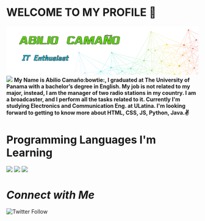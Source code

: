 # WELCOME TO MY PROFILE 👋
[<img src="https://raw.githubusercontent.com/abilioj20/abilioj20/master/HEADER-01.png" />]() 
[<img src="https://img.shields.io/badge/-Hello-brightgreen" />]() 
**My Name is Abilio Camaño:bowtie:, I graduated at The University of Panama with a bachelor’s degree in English. My job is not related to my major, instead, I am the manager of two radio stations in my country. I am a broadcaster, and I perform all the tasks related to it. Currently I'm studying Electronics and Communication Eng. at ULatina. I'm looking forward to getting to know more about HTML, CSS, JS, Python, Java.:v:** 

# Programming Languages I'm Learning
[<img src="https://img.shields.io/badge/-Python-FFD43B?style=for-the-badge&logo=python&logoColor=white&labelColor=4B8BBE" />]() 
[<img src="https://camo.githubusercontent.com/05e05d1d408d33fa6b24a8fe285344aba2ad7fae/68747470733a2f2f696d672e736869656c64732e696f2f62616467652f4a6176612d7265643f7374796c653d666f722d7468652d6261646765266c6f676f3d6a617661266c6f676f436f6c6f723d7768697465266c6162656c436f6c6f723d726564" />]()
[<img src="https://camo.githubusercontent.com/e015171de7071d73de5084c2bde9e9164c611920/68747470733a2f2f696d672e736869656c64732e696f2f62616467652f2d48544d4c352d4533344632363f7374796c653d666f722d7468652d6261646765266c6f676f3d48544d4c35266c6f676f436f6c6f723d7768697465" />]() 

# *Connect with Me*
<img alt="Twitter Follow" src="https://img.shields.io/twitter/follow/abilio_j?label=Follow%20Me&style=social">
